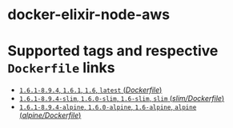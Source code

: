 # docker-elixir-node-aws

# Supported tags and respective `Dockerfile` links

-	[`1.6.1-8.9.4`, `1.6.1`, `1.6`, `latest` (*Dockerfile*)](https://github.com/SweetIQ/docker-elixir-node-aws/blob/master/Dockerfile)
-	[`1.6.1-8.9.4-slim`, `1.6.0-slim`, `1.6-slim`, `slim` (*slim/Dockerfile*)](https://github.com/SweetIQ/docker-elixir-node-aws/blob/master/alpine/Dockerfile)
-	[`1.6.1-8.9.4-alpine`, `1.6.0-alpine`, `1.6-alpine`, `alpine` (*alpine/Dockerfile*)](https://github.com/SweetIQ/docker-elixir-node-aws/blob/master/alpine/Dockerfile)